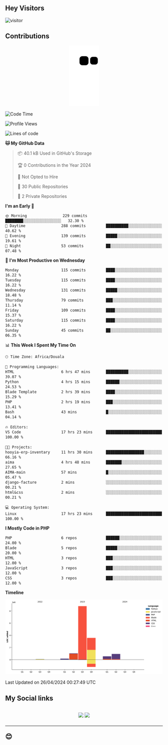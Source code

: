 ## Hey Visitors
![visitor](https://profile-counter.glitch.me/Fotsingboris/count.svg)

## Contributions
<p align="center">
  <img src="https://raw.githubusercontent.com/Fotsingboris/Fotsingboris/output/github-contribution-grid-snake.svg" />
</p>

<!--START_SECTION:waka-->
![Code Time](http://img.shields.io/badge/Code%20Time-963%20hrs%2011%20mins-blue)

![Profile Views](http://img.shields.io/badge/Profile%20Views-0-blue)

![Lines of code](https://img.shields.io/badge/From%20Hello%20World%20I%27ve%20Written-15.1%20million%20lines%20of%20code-blue)

**🐱 My GitHub Data** 

> 📦 40.1 kB Used in GitHub's Storage 
 > 
> 🏆 0 Contributions in the Year 2024
 > 
> 🚫 Not Opted to Hire
 > 
> 📜 30 Public Repositories 
 > 
> 🔑 2 Private Repositories 
 > 
**I'm an Early 🐤** 

```text
🌞 Morning                229 commits         ████████░░░░░░░░░░░░░░░░░   32.30 % 
🌆 Daytime                288 commits         ██████████░░░░░░░░░░░░░░░   40.62 % 
🌃 Evening                139 commits         █████░░░░░░░░░░░░░░░░░░░░   19.61 % 
🌙 Night                  53 commits          ██░░░░░░░░░░░░░░░░░░░░░░░   07.48 % 
```
📅 **I'm Most Productive on Wednesday** 

```text
Monday                   115 commits         ████░░░░░░░░░░░░░░░░░░░░░   16.22 % 
Tuesday                  115 commits         ████░░░░░░░░░░░░░░░░░░░░░   16.22 % 
Wednesday                131 commits         █████░░░░░░░░░░░░░░░░░░░░   18.48 % 
Thursday                 79 commits          ███░░░░░░░░░░░░░░░░░░░░░░   11.14 % 
Friday                   109 commits         ████░░░░░░░░░░░░░░░░░░░░░   15.37 % 
Saturday                 115 commits         ████░░░░░░░░░░░░░░░░░░░░░   16.22 % 
Sunday                   45 commits          ██░░░░░░░░░░░░░░░░░░░░░░░   06.35 % 
```


📊 **This Week I Spent My Time On** 

```text
🕑︎ Time Zone: Africa/Douala

💬 Programming Languages: 
HTML                     6 hrs 47 mins       ██████████░░░░░░░░░░░░░░░   39.07 % 
Python                   4 hrs 15 mins       ██████░░░░░░░░░░░░░░░░░░░   24.53 % 
Blade Template           2 hrs 39 mins       ████░░░░░░░░░░░░░░░░░░░░░   15.29 % 
PHP                      2 hrs 19 mins       ███░░░░░░░░░░░░░░░░░░░░░░   13.41 % 
Bash                     43 mins             █░░░░░░░░░░░░░░░░░░░░░░░░   04.14 % 

🔥 Editors: 
VS Code                  17 hrs 23 mins      █████████████████████████   100.00 % 

🐱‍💻 Projects: 
hooyia-erp-inventary     11 hrs 30 mins      █████████████████░░░░░░░░   66.16 % 
aima                     4 hrs 48 mins       ███████░░░░░░░░░░░░░░░░░░   27.65 % 
AIMA-main                57 mins             █░░░░░░░░░░░░░░░░░░░░░░░░   05.47 % 
django-facture           2 mins              ░░░░░░░░░░░░░░░░░░░░░░░░░   00.21 % 
html&css                 2 mins              ░░░░░░░░░░░░░░░░░░░░░░░░░   00.21 % 

💻 Operating System: 
Linux                    17 hrs 23 mins      █████████████████████████   100.00 % 
```

**I Mostly Code in PHP** 

```text
PHP                      6 repos             ██████░░░░░░░░░░░░░░░░░░░   24.00 % 
Blade                    5 repos             █████░░░░░░░░░░░░░░░░░░░░   20.00 % 
HTML                     3 repos             ███░░░░░░░░░░░░░░░░░░░░░░   12.00 % 
JavaScript               3 repos             ███░░░░░░░░░░░░░░░░░░░░░░   12.00 % 
CSS                      3 repos             ███░░░░░░░░░░░░░░░░░░░░░░   12.00 % 
```



**Timeline**

![Lines of Code chart](https://raw.githubusercontent.com/Fotsingboris/Fotsingboris/main/assets/bar_graph.png)


 Last Updated on 26/04/2024 00:27:49 UTC
<!--END_SECTION:waka-->

<h2>My Social links <h2>
<p align="center">
   <a href="https://linkedin.com/in/Fotsingboris-Mathieu"><img src="https://img.shields.io/badge/linkedin-%230077B5.svg?style=for-the-badge&logo=linkedin&logoColor=white"></a>
   <a href="https://instagram.com/Fotsingboris"><img src="https://img.shields.io/badge/instagram-%23E4405F.svg?style=for-the-badge&logo=Instagram&logoColor=white"></a>
  </p>
<hr>
😊
